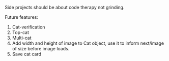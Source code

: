 Side projects should be about code therapy not grinding.

Future features:

1. Cat-verification
2. Top-cat
3. Multi-cat
4. Add width and height of image to Cat object, use it to inform next/image of size before image loads.
5. Save cat card
